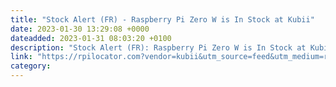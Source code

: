 ```yaml
---
title: "Stock Alert (FR) - Raspberry Pi Zero W is In Stock at Kubii"
date: 2023-01-30 13:29:08 +0000
dateadded: 2023-01-31 08:03:20 +0100
description: "Stock Alert (FR): Raspberry Pi Zero W is In Stock at Kubii"
link: "https://rpilocator.com?vendor=kubii&utm_source=feed&utm_medium=rss"
category:
---
```

